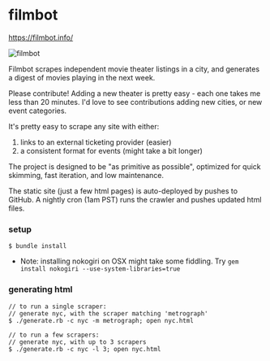 # filmbot

https://filmbot.info/

![filmbot](http://benguo.info/img/filmbot.png)

Filmbot scrapes independent movie theater listings in a city, and generates a digest of movies playing in the next week. 

Please contribute! Adding a new theater is pretty easy - each one takes me less than 20 minutes. I'd love to see contributions adding new cities, or new event categories. 

It's pretty easy to scrape any site with either:

1. links to an external ticketing provider (easier)
2. a consistent format for events (might take a bit longer)

The project is designed to be "as primitive as possible", optimized for quick skimming, fast iteration, and low maintenance. 

The static site (just a few html pages) is auto-deployed by pushes to GitHub. A nightly cron (1am PST) runs the crawler and pushes updated html files.


### setup

```
$ bundle install
```

- Note: installing nokogiri on OSX might take some fiddling. Try `gem install nokogiri --use-system-libraries=true`

### generating html

```
// to run a single scraper:
// generate nyc, with the scraper matching 'metrograph'
$ ./generate.rb -c nyc -m metrograph; open nyc.html

// to run a few scrapers:
// generate nyc, with up to 3 scrapers
$ ./generate.rb -c nyc -l 3; open nyc.html
```

